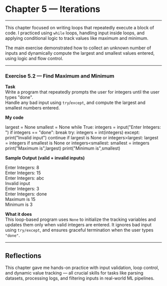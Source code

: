# Chapter 5 — Iterations

---

This chapter focused on writing loops that repeatedly execute a block of code. I practiced using `while` loops, handling input inside loops, and applying conditional logic to track values like maximum and minimum.

The main exercise demonstrated how to collect an unknown number of inputs and dynamically compute the largest and smallest values entered, using logic and flow control.

---

### Exercise 5.2 — Find Maximum and Minimum

**Task**  
Write a program that repeatedly prompts the user for integers until the user types "done".  
Handle any bad input using `try`/`except`, and compute the largest and smallest numbers entered.

**My code**

largest = None
smallest = None
while True:
    integers = input("Enter Integers: ")
    if integers == "done":
        break
    try:
        integers = int(integers)
    except:
        print("Invalid input")
        continue
    if largest is None or integers>largest:
        largest = integers
    if smallest is None or integers<smallest:
        smallest = integers
print("Maximum is",largest)
print("Minimum is",smallest)

**Sample Output (valid + invalid inputs)**

Enter Integers: 8  
Enter Integers: 15  
Enter Integers: abc  
Invalid input  
Enter Integers: 3  
Enter Integers: done  
Maximum is 15  
Minimum is 3

**What it does**  
This loop-based program uses `None` to initialize the tracking variables and updates them only when valid integers are entered. It ignores bad input using `try/except`, and ensures graceful termination when the user types `"done"`.

---

## Reflections

This chapter gave me hands-on practice with input validation, loop control, and dynamic value tracking — all crucial skills for tasks like parsing datasets, processing logs, and filtering inputs in real-world ML pipelines.